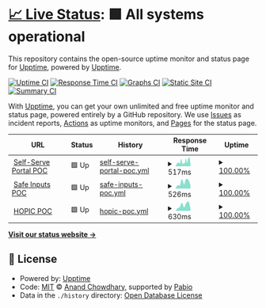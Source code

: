 # [📈 Live Status](https://upptime.github.io/upptime): <!--live status--> **🟩 All systems operational**

This repository contains the open-source uptime monitor and status page for [Upptime](https://upptime.js.org), powered by [Upptime](https://github.com/upptime/upptime).

[![Uptime CI](https://github.com/PHACDataHub/upptime/workflows/Uptime%20CI/badge.svg)](https://github.com/PHACDataHub/upptime/actions?query=workflow%3A%22Uptime+CI%22)
[![Response Time CI](https://github.com/PHACDataHub/upptime/workflows/Response%20Time%20CI/badge.svg)](https://github.com/PHACDataHub/upptime/actions?query=workflow%3A%22Response+Time+CI%22)
[![Graphs CI](https://github.com/PHACDataHub/upptime/workflows/Graphs%20CI/badge.svg)](https://github.com/PHACDataHub/upptime/actions?query=workflow%3A%22Graphs+CI%22)
[![Static Site CI](https://github.com/PHACDataHub/upptime/workflows/Static%20Site%20CI/badge.svg)](https://github.com/PHACDataHub/upptime/actions?query=workflow%3A%22Static+Site+CI%22)
[![Summary CI](https://github.com/PHACDataHub/upptime/workflows/Summary%20CI/badge.svg)](https://github.com/PHACDataHub/upptime/actions?query=workflow%3A%22Summary+CI%22)

With [Upptime](https://upptime.js.org), you can get your own unlimited and free uptime monitor and status page, powered entirely by a GitHub repository. We use [Issues](https://github.com/upptime/upptime/issues) as incident reports, [Actions](https://github.com/PHACDataHub/upptime/actions) as uptime monitors, and [Pages](https://upptime.github.io/upptime) for the status page.

<!--start: status pages-->
<!-- This summary is generated by Upptime (https://github.com/upptime/upptime) -->
<!-- Do not edit this manually, your changes will be overwritten -->
<!-- prettier-ignore -->
| URL | Status | History | Response Time | Uptime |
| --- | ------ | ------- | ------------- | ------ |
| <img alt="" src="https://icons.duckduckgo.com/ip3/null.ico" height="13"> [Self-Serve Portal POC](backstage.alpha.phac-aspc.gc.ca) | 🟩 Up | [self-serve-portal-poc.yml](https://github.com/PHACDataHub/upptime/commits/HEAD/history/self-serve-portal-poc.yml) | <details><summary><img alt="Response time graph" src="./graphs/self-serve-portal-poc/response-time-week.png" height="20"> 517ms</summary><br><a href="https://PHACDataHub.github.io/upptime/history/self-serve-portal-poc"><img alt="Response time 475" src="https://img.shields.io/endpoint?url=https%3A%2F%2Fraw.githubusercontent.com%2FPHACDataHub%2Fupptime%2FHEAD%2Fapi%2Fself-serve-portal-poc%2Fresponse-time.json"></a><br><a href="https://PHACDataHub.github.io/upptime/history/self-serve-portal-poc"><img alt="24-hour response time 270" src="https://img.shields.io/endpoint?url=https%3A%2F%2Fraw.githubusercontent.com%2FPHACDataHub%2Fupptime%2FHEAD%2Fapi%2Fself-serve-portal-poc%2Fresponse-time-day.json"></a><br><a href="https://PHACDataHub.github.io/upptime/history/self-serve-portal-poc"><img alt="7-day response time 517" src="https://img.shields.io/endpoint?url=https%3A%2F%2Fraw.githubusercontent.com%2FPHACDataHub%2Fupptime%2FHEAD%2Fapi%2Fself-serve-portal-poc%2Fresponse-time-week.json"></a><br><a href="https://PHACDataHub.github.io/upptime/history/self-serve-portal-poc"><img alt="30-day response time 475" src="https://img.shields.io/endpoint?url=https%3A%2F%2Fraw.githubusercontent.com%2FPHACDataHub%2Fupptime%2FHEAD%2Fapi%2Fself-serve-portal-poc%2Fresponse-time-month.json"></a><br><a href="https://PHACDataHub.github.io/upptime/history/self-serve-portal-poc"><img alt="1-year response time 475" src="https://img.shields.io/endpoint?url=https%3A%2F%2Fraw.githubusercontent.com%2FPHACDataHub%2Fupptime%2FHEAD%2Fapi%2Fself-serve-portal-poc%2Fresponse-time-year.json"></a></details> | <details><summary><a href="https://PHACDataHub.github.io/upptime/history/self-serve-portal-poc">100.00%</a></summary><a href="https://PHACDataHub.github.io/upptime/history/self-serve-portal-poc"><img alt="All-time uptime 99.75%" src="https://img.shields.io/endpoint?url=https%3A%2F%2Fraw.githubusercontent.com%2FPHACDataHub%2Fupptime%2FHEAD%2Fapi%2Fself-serve-portal-poc%2Fuptime.json"></a><br><a href="https://PHACDataHub.github.io/upptime/history/self-serve-portal-poc"><img alt="24-hour uptime 100.00%" src="https://img.shields.io/endpoint?url=https%3A%2F%2Fraw.githubusercontent.com%2FPHACDataHub%2Fupptime%2FHEAD%2Fapi%2Fself-serve-portal-poc%2Fuptime-day.json"></a><br><a href="https://PHACDataHub.github.io/upptime/history/self-serve-portal-poc"><img alt="7-day uptime 100.00%" src="https://img.shields.io/endpoint?url=https%3A%2F%2Fraw.githubusercontent.com%2FPHACDataHub%2Fupptime%2FHEAD%2Fapi%2Fself-serve-portal-poc%2Fuptime-week.json"></a><br><a href="https://PHACDataHub.github.io/upptime/history/self-serve-portal-poc"><img alt="30-day uptime 99.75%" src="https://img.shields.io/endpoint?url=https%3A%2F%2Fraw.githubusercontent.com%2FPHACDataHub%2Fupptime%2FHEAD%2Fapi%2Fself-serve-portal-poc%2Fuptime-month.json"></a><br><a href="https://PHACDataHub.github.io/upptime/history/self-serve-portal-poc"><img alt="1-year uptime 99.75%" src="https://img.shields.io/endpoint?url=https%3A%2F%2Fraw.githubusercontent.com%2FPHACDataHub%2Fupptime%2FHEAD%2Fapi%2Fself-serve-portal-poc%2Fuptime-year.json"></a></details>
| <img alt="" src="https://icons.duckduckgo.com/ip3/null.ico" height="13"> [Safe Inputs POC](safeinputs.alpha.phac-aspc.gc.ca) | 🟩 Up | [safe-inputs-poc.yml](https://github.com/PHACDataHub/upptime/commits/HEAD/history/safe-inputs-poc.yml) | <details><summary><img alt="Response time graph" src="./graphs/safe-inputs-poc/response-time-week.png" height="20"> 526ms</summary><br><a href="https://PHACDataHub.github.io/upptime/history/safe-inputs-poc"><img alt="Response time 465" src="https://img.shields.io/endpoint?url=https%3A%2F%2Fraw.githubusercontent.com%2FPHACDataHub%2Fupptime%2FHEAD%2Fapi%2Fsafe-inputs-poc%2Fresponse-time.json"></a><br><a href="https://PHACDataHub.github.io/upptime/history/safe-inputs-poc"><img alt="24-hour response time 291" src="https://img.shields.io/endpoint?url=https%3A%2F%2Fraw.githubusercontent.com%2FPHACDataHub%2Fupptime%2FHEAD%2Fapi%2Fsafe-inputs-poc%2Fresponse-time-day.json"></a><br><a href="https://PHACDataHub.github.io/upptime/history/safe-inputs-poc"><img alt="7-day response time 526" src="https://img.shields.io/endpoint?url=https%3A%2F%2Fraw.githubusercontent.com%2FPHACDataHub%2Fupptime%2FHEAD%2Fapi%2Fsafe-inputs-poc%2Fresponse-time-week.json"></a><br><a href="https://PHACDataHub.github.io/upptime/history/safe-inputs-poc"><img alt="30-day response time 465" src="https://img.shields.io/endpoint?url=https%3A%2F%2Fraw.githubusercontent.com%2FPHACDataHub%2Fupptime%2FHEAD%2Fapi%2Fsafe-inputs-poc%2Fresponse-time-month.json"></a><br><a href="https://PHACDataHub.github.io/upptime/history/safe-inputs-poc"><img alt="1-year response time 465" src="https://img.shields.io/endpoint?url=https%3A%2F%2Fraw.githubusercontent.com%2FPHACDataHub%2Fupptime%2FHEAD%2Fapi%2Fsafe-inputs-poc%2Fresponse-time-year.json"></a></details> | <details><summary><a href="https://PHACDataHub.github.io/upptime/history/safe-inputs-poc">100.00%</a></summary><a href="https://PHACDataHub.github.io/upptime/history/safe-inputs-poc"><img alt="All-time uptime 100.00%" src="https://img.shields.io/endpoint?url=https%3A%2F%2Fraw.githubusercontent.com%2FPHACDataHub%2Fupptime%2FHEAD%2Fapi%2Fsafe-inputs-poc%2Fuptime.json"></a><br><a href="https://PHACDataHub.github.io/upptime/history/safe-inputs-poc"><img alt="24-hour uptime 100.00%" src="https://img.shields.io/endpoint?url=https%3A%2F%2Fraw.githubusercontent.com%2FPHACDataHub%2Fupptime%2FHEAD%2Fapi%2Fsafe-inputs-poc%2Fuptime-day.json"></a><br><a href="https://PHACDataHub.github.io/upptime/history/safe-inputs-poc"><img alt="7-day uptime 100.00%" src="https://img.shields.io/endpoint?url=https%3A%2F%2Fraw.githubusercontent.com%2FPHACDataHub%2Fupptime%2FHEAD%2Fapi%2Fsafe-inputs-poc%2Fuptime-week.json"></a><br><a href="https://PHACDataHub.github.io/upptime/history/safe-inputs-poc"><img alt="30-day uptime 100.00%" src="https://img.shields.io/endpoint?url=https%3A%2F%2Fraw.githubusercontent.com%2FPHACDataHub%2Fupptime%2FHEAD%2Fapi%2Fsafe-inputs-poc%2Fuptime-month.json"></a><br><a href="https://PHACDataHub.github.io/upptime/history/safe-inputs-poc"><img alt="1-year uptime 100.00%" src="https://img.shields.io/endpoint?url=https%3A%2F%2Fraw.githubusercontent.com%2FPHACDataHub%2Fupptime%2FHEAD%2Fapi%2Fsafe-inputs-poc%2Fuptime-year.json"></a></details>
| <img alt="" src="https://icons.duckduckgo.com/ip3/null.ico" height="13"> [HOPIC POC](hopic-sdpac.data-donnes.phac-aspc.gc.ca) | 🟩 Up | [hopic-poc.yml](https://github.com/PHACDataHub/upptime/commits/HEAD/history/hopic-poc.yml) | <details><summary><img alt="Response time graph" src="./graphs/hopic-poc/response-time-week.png" height="20"> 630ms</summary><br><a href="https://PHACDataHub.github.io/upptime/history/hopic-poc"><img alt="Response time 536" src="https://img.shields.io/endpoint?url=https%3A%2F%2Fraw.githubusercontent.com%2FPHACDataHub%2Fupptime%2FHEAD%2Fapi%2Fhopic-poc%2Fresponse-time.json"></a><br><a href="https://PHACDataHub.github.io/upptime/history/hopic-poc"><img alt="24-hour response time 316" src="https://img.shields.io/endpoint?url=https%3A%2F%2Fraw.githubusercontent.com%2FPHACDataHub%2Fupptime%2FHEAD%2Fapi%2Fhopic-poc%2Fresponse-time-day.json"></a><br><a href="https://PHACDataHub.github.io/upptime/history/hopic-poc"><img alt="7-day response time 630" src="https://img.shields.io/endpoint?url=https%3A%2F%2Fraw.githubusercontent.com%2FPHACDataHub%2Fupptime%2FHEAD%2Fapi%2Fhopic-poc%2Fresponse-time-week.json"></a><br><a href="https://PHACDataHub.github.io/upptime/history/hopic-poc"><img alt="30-day response time 536" src="https://img.shields.io/endpoint?url=https%3A%2F%2Fraw.githubusercontent.com%2FPHACDataHub%2Fupptime%2FHEAD%2Fapi%2Fhopic-poc%2Fresponse-time-month.json"></a><br><a href="https://PHACDataHub.github.io/upptime/history/hopic-poc"><img alt="1-year response time 536" src="https://img.shields.io/endpoint?url=https%3A%2F%2Fraw.githubusercontent.com%2FPHACDataHub%2Fupptime%2FHEAD%2Fapi%2Fhopic-poc%2Fresponse-time-year.json"></a></details> | <details><summary><a href="https://PHACDataHub.github.io/upptime/history/hopic-poc">100.00%</a></summary><a href="https://PHACDataHub.github.io/upptime/history/hopic-poc"><img alt="All-time uptime 100.00%" src="https://img.shields.io/endpoint?url=https%3A%2F%2Fraw.githubusercontent.com%2FPHACDataHub%2Fupptime%2FHEAD%2Fapi%2Fhopic-poc%2Fuptime.json"></a><br><a href="https://PHACDataHub.github.io/upptime/history/hopic-poc"><img alt="24-hour uptime 100.00%" src="https://img.shields.io/endpoint?url=https%3A%2F%2Fraw.githubusercontent.com%2FPHACDataHub%2Fupptime%2FHEAD%2Fapi%2Fhopic-poc%2Fuptime-day.json"></a><br><a href="https://PHACDataHub.github.io/upptime/history/hopic-poc"><img alt="7-day uptime 100.00%" src="https://img.shields.io/endpoint?url=https%3A%2F%2Fraw.githubusercontent.com%2FPHACDataHub%2Fupptime%2FHEAD%2Fapi%2Fhopic-poc%2Fuptime-week.json"></a><br><a href="https://PHACDataHub.github.io/upptime/history/hopic-poc"><img alt="30-day uptime 100.00%" src="https://img.shields.io/endpoint?url=https%3A%2F%2Fraw.githubusercontent.com%2FPHACDataHub%2Fupptime%2FHEAD%2Fapi%2Fhopic-poc%2Fuptime-month.json"></a><br><a href="https://PHACDataHub.github.io/upptime/history/hopic-poc"><img alt="1-year uptime 100.00%" src="https://img.shields.io/endpoint?url=https%3A%2F%2Fraw.githubusercontent.com%2FPHACDataHub%2Fupptime%2FHEAD%2Fapi%2Fhopic-poc%2Fuptime-year.json"></a></details>

<!--end: status pages-->

[**Visit our status website →**](https://upptime.github.io/upptime)

## 📄 License

- Powered by: [Upptime](https://github.com/upptime/upptime)
- Code: [MIT](./LICENSE) © [Anand Chowdhary](https://anandchowdhary.com), supported by [Pabio](https://pabio.com)
- Data in the `./history` directory: [Open Database License](https://opendatacommons.org/licenses/odbl/1-0/)
